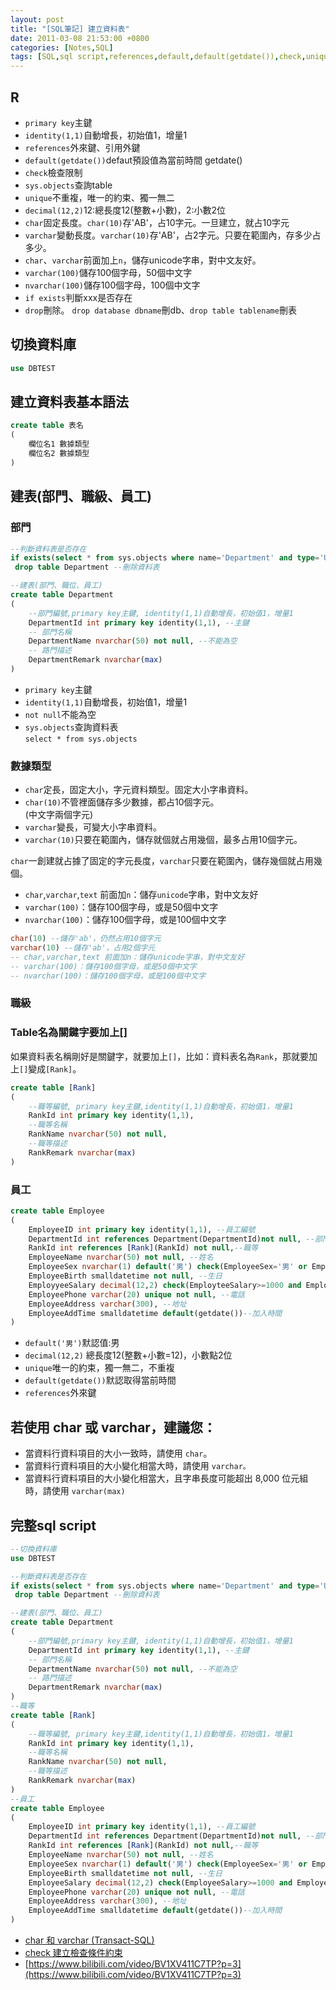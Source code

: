 ```yaml
---
layout: post
title: "[SQL筆記] 建立資料表"
date: 2011-03-08 21:53:00 +0800
categories: [Notes,SQL]
tags: [SQL,sql script,references,default,default(getdate()),check,unique,char,varchar,nvarchar,primary key,identity,getdate()]
---
```


## R
- `primary key`主鍵
- `identity(1,1)`自動增長，初始值1，增量1
- `references`外來鍵、引用外鍵
- `default(getdate())`defaut預設值為當前時間 getdate()
- `check`檢查限制
- `sys.objects`查詢table
- `unique`不重複，唯一的約束、獨一無二
- `decimal(12,2)`12:總長度12(整數+小數)，2:小數2位
- `char`固定長度。`char(10)`存'AB'，占10字元。一旦建立，就占10字元
- `varchar`變動長度。`varchar(10)`存'AB'，占2字元。只要在範圍內，存多少占多少。
- `char`、`varchar`前面加上`n`，儲存unicode字串，對中文友好。
- `varchar(100)`儲存100個字母，50個中文字
- `nvarchar(100)`儲存100個字母，100個中文字
- `if exists`判斷xxx是否存在
- `drop`刪除。 `drop database dbname`刪db、`drop table tablename`刪表

## 切換資料庫
```sql
use DBTEST
```
## 建立資料表基本語法

```sql
create table 表名
(
    欄位名1 數據類型
    欄位名2 數據類型
)
```
## 建表(部門、職級、員工)
### 部門

```sql
--判斷資料表是否存在
if exists(select * from sys.objects where name='Department' and type='U')
 drop table Department --刪除資料表

--建表(部門、職位、員工)
create table Department
(
    --部門編號,primary key主鍵, identity(1,1)自動增長，初始值1，增量1
    DepartmentId int primary key identity(1,1), --主鍵
    -- 部門名稱
    DepartmentName nvarchar(50) not null, --不能為空
    -- 路門描述
    DepartmentRemark nvarchar(max)
)
```
- `primary key`主鍵
- `identity(1,1)`自動增長，初始值1，增量1
- `not null`不能為空    
- `sys.objects`查詢資料表       
`select * from sys.objects`

### 數據類型
- `char`定長，固定大小，字元資料類型。固定大小字串資料。
- `char(10)`不管裡面儲存多少數據，都占10個字元。    
(中文字兩個字元)
- `varchar`變長，可變大小字串資料。
- `varchar(10)`只要在範圍內，儲存就個就占用幾個，最多占用10個字元。

`char`一創建就占據了固定的字元長度，`varchar`只要在範圍內，儲存幾個就占用幾個。  

- `char`,`varchar`,`text` 前面加`n`：儲存`unicode`字串，對中文友好
- `varchar(100)`：儲存100個字母，或是50個中文字
- `nvarchar(100)`：儲存100個字母，或是100個中文字

```sql
char(10) --儲存'ab'，仍然占用10個字元
varchar(10) --儲存'ab'，占用2個字元
-- char,varchar,text 前面加n：儲存unicode字串，對中文友好
-- varchar(100)：儲存100個字母，或是50個中文字
-- nvarchar(100)：儲存100個字母，或是100個中文字
```

### 職級
### Table名為關鍵字要加上[]
如果資料表名稱剛好是關鍵字，就要加上`[]`，比如：資料表名為`Rank`，那就要加上`[]`變成`[Rank]`。

```sql
create table [Rank] 
(
    --職等編號, primary key主鍵,identity(1,1)自動增長，初始值1，增量1
    RankId int primary key identity(1,1),
    --職等名稱
    RankName nvarchar(50) not null,
    --職等描述
    RankRemark nvarchar(max)
)
```

### 員工

```sql
create table Employee
(
    EmployeeID int primary key identity(1,1), --員工編號
    DepartmentId int references Department(DepartmentId)not null, --部門(引用外鍵)
    RankId int references [Rank](RankId) not null,--職等
    EmployeeName nvarchar(50) not null, --姓名
    EmployeeSex nvarchar(1) default('男') check(EmployeeSex='男' or EmployeeSex-'女') not null, --性別
    EmployeeBirth smalldatetime not null, --生日
    EmployyeeSalary decimal(12,2) check(EmployteeSalary>=1000 and EmployteeSalary <=1000000) not null, --月薪
    EmployeePhone varchar(20) unique not null, --電話
    EmployeeAddress varchar(300), --地址
    EmployeeAddTime smalldatetime default(getdate())--加入時間
)
```
- `default('男')`默認值:男
- `decimal(12,2)` 總長度12(整數+小數=12)，小數點2位
- `unique`唯一的約束，獨一無二，不重複
- `default(getdate())`默認取得當前時間
- `references`外來鍵


## 若使用 char 或 varchar，建議您：
- 當資料行資料項目的大小一致時，請使用 `char`。
- 當資料行資料項目的大小變化相當大時，請使用 `varchar。`
- 當資料行資料項目的大小變化相當大，且字串長度可能超出 8,000 位元組時，請使用 `varchar(max)` 


## 完整sql script

```sql
--切換資料庫
use DBTEST

--判斷資料表是否存在
if exists(select * from sys.objects where name='Department' and type='U')
 drop table Department --刪除資料表

--建表(部門、職位、員工)
create table Department
(
    --部門編號,primary key主鍵, identity(1,1)自動增長，初始值1，增量1
    DepartmentId int primary key identity(1,1), --主鍵
    -- 部門名稱
    DepartmentName nvarchar(50) not null, --不能為空
    -- 路門描述
    DepartmentRemark nvarchar(max)
)
--職等
create table [Rank] 
(
    --職等編號, primary key主鍵,identity(1,1)自動增長，初始值1，增量1
    RankId int primary key identity(1,1),
    --職等名稱
    RankName nvarchar(50) not null,
    --職等描述
    RankRemark nvarchar(max)
)
--員工
create table Employee
(
    EmployeeID int primary key identity(1,1), --員工編號
    DepartmentId int references Department(DepartmentId)not null, --部門(引用外鍵)
    RankId int references [Rank](RankId) not null,--職等
    EmployeeName nvarchar(50) not null, --姓名
    EmployeeSex nvarchar(1) default('男') check(EmployeeSex='男' or EmployeeSex='女') not null, --性別
    EmployeeBirth smalldatetime not null, --生日
    EmployeeSalary decimal(12,2) check(EmployeeSalary>=1000 and EmployeeSalary <=1000000) not null, --月薪
    EmployeePhone varchar(20) unique not null, --電話
    EmployeeAddress varchar(300), --地址
    EmployeeAddTime smalldatetime default(getdate())--加入時間
)
```

- [char 和 varchar (Transact-SQL)](https://learn.microsoft.com/zh-tw/sql/t-sql/data-types/char-and-varchar-transact-sql?view=sql-server-ver16)
- [check 建立檢查條件約束](https://learn.microsoft.com/zh-tw/sql/relational-databases/tables/create-check-constraints?view=sql-server-ver16)
- [https://www.bilibili.com/video/BV1XV411C7TP?p=3](https://www.bilibili.com/video/BV1XV411C7TP?p=3)